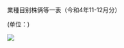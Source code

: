業種目别株俩等一表（今和4年11-12月分）

(单位：)

![](https://www.nta.go.jp/tmp/49fa37df-b67d-426b-a0ff-e8c290b66bd4/images/61ff752c639e70f4caa9e98d9bffd65b2432bd536715b9496ffabeff8287042c.jpg)